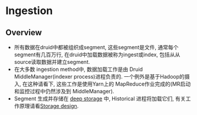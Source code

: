 # Ingestion

## Overview
- 所有数据在druid中都被组织成segment, 这些segment是文件, 通常每个segment有几百万行, 在druid中加载数据被称为ingest或index, 包括从从source读取数据并建立segment.
- 在大多数 ingestion method中, 数据加载工作是由 Druid MiddleManager(indexer process)进程负责的. 一个例外是基于Hadoop的摄入, 在这种请看下, 这些工作是使用Yarn上的 MapReduce作业完成的(MR启动和监控过程中仍然涉及到 MiddleManager).
- Segment 生成并存储在 [deep storage](https://druid.apache.org/docs/latest/dependencies/deep-storage.html) 中, Historical 进程将加载它们, 有关工作原理请看[Storage design](https://druid.apache.org/docs/latest/design/architecture.html#storage-design).

 